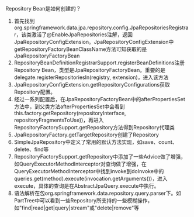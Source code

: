 Repository Bean是如何创建的？
1. 首先找到org.springframework.data.jpa.repository.config.JpaRepositoriesRegistrar，该类激活了@EnableJpaRepositories注解，返回JpaRepositoryConfigExtension。JpaRepositoryConfigExtension中getRepositoryFactoryBeanClassName方法可知获取的是JpaRepositoryFactoryBean
2. RepositoryBeanDefinitionRegistrarSupport.registerBeanDefinitions注册Repository Bean，类型是JpaRepositoryFactoryBean。重要的是delegate.registerRepositoriesIn(registry, extension)，进入该方法
3. JpaRepositoryConfigExtension.getRepositoryConfigurations获取Repository配置。
4. 经过一系列配置后，在JpaRepositoryFactoryBean中的afterPropertiesSet方法中，到父类方法afterPropertiesSet中会看到this.factory.getRepository(repositoryInterface, repositoryFragmentsToUse))，再进入RepositoryFactorySupport.getRepository方法得到Repository代理类
5. JpaRepositoryFactory.getTargetRepository创建了Repository
6. SimpleJpaRepository中定义了常用的默认方法实现，如save、count、delete、find等
7. RepositoryFactorySupport.getRepository中添加了一些Advice做了增强，如QueryExecutorMethodInterceptor对查询做了增强，在QueryExecutorMethodInterceptor中找到invoke到doInvoke中的queries.get(method).execute(invocation.getArguments())，进入execute，具体的查询是在AbstractJpaQuery.execute中执行。
8. 语法解析在包org.springframework.data.repository.query.parser下。如PartTree中可以看到一些Repository所支持的一些模糊操作，如"find|read|get|query|stream"或"delete|remove"等